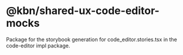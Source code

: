 # @kbn/shared-ux-code-editor-mocks

Package for the storybook generation for code_editor.stories.tsx in the code-editor impl package. 